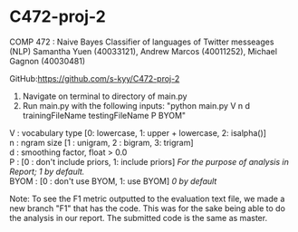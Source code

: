# C472-proj-2
COMP 472 : Naive Bayes Classifier of languages of Twitter messeages (NLP)
Samantha Yuen (40033121), Andrew Marcos (40011252), Michael Gagnon (40030481)

GitHub:https://github.com/s-kyy/C472-proj-2

1. Navigate on terminal to directory of main.py
2. Run main.py with the following inputs: "python main.py V n d trainingFileName testingFileName P BYOM"
  
 V : vocabulary type [0: lowercase, 1: upper + lowercase, 2: isalpha()]  
 n : ngram size [1 : unigram, 2 : bigram, 3: trigram]  
 d : smoothing factor, float > 0.0  
 P : [0 : don't include priors, 1: include priors] *For the purpose of analysis in Report; 1 by default.*  
 BYOM : [0 : don't use BYOM, 1: use BYOM] *0 by default*  

Note: To see the F1 metric outputted to the evaluation text file, we made a new branch "F1" that has the code. This was for the sake being able to do the analysis in our report. The submitted code is the same as master. 
